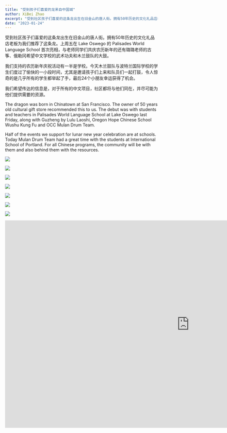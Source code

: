 ```yaml
---
title: "受到孩子们喜爱的龙来自中国城"
author: XiBei Zhao
excerpt: "受到社区孩子们喜爱的这条龙出生在旧金山的唐人街。拥有50年历史的文化礼品店老板为我们推荐了这条龙。上周五在 Lake Oswego 的 Palisades World Language School 首次亮相，与老师同学们共庆农历新年的还有璐璐老师的古筝、俄勒冈希望中文学校的武术功夫和木兰鼓队的大鼓。我们支持的农历新年庆祝活动有一半是学校。今天木兰鼓队与波特兰国际学校的学生们度过了愉快的一小段时间，尤其是邀请孩子们上来和队员们一起打鼓，令人惊奇的是几乎所有的学生都举起了手，最后36个小朋友幸运获得了机会。"
date: "2023-01-24"
---
```


受到社区孩子们喜爱的这条龙出生在旧金山的唐人街。拥有50年历史的文化礼品店老板为我们推荐了这条龙。上周五在 Lake Oswego 的 Palisades World Language School 首次亮相，与老师同学们共庆农历新年的还有璐璐老师的古筝、俄勒冈希望中文学校的武术功夫和木兰鼓队的大鼓。

我们支持的农历新年庆祝活动有一半是学校。今天木兰鼓队与波特兰国际学校的学生们度过了愉快的一小段时间，尤其是邀请孩子们上来和队员们一起打鼓，令人惊奇的是几乎所有的学生都举起了手，最后24个小朋友幸运获得了机会。

我们希望传达的信息是，对于所有的中文项目，社区都将与他们同在，并尽可能为他们提供需要的资源。

The dragon was born in Chinatown at San Francisco. The owner of 50 years old cultural gift store recommended this to us. The debut was with students and teachers in Palisades World Language School at Lake Oswego last Friday, along with Guzheng by Lulu Laoshi, Oregon Hope Chinese School Wushu Kung Fu and OCC Mulan Drum Team.

Half of the events we support for lunar new year celebration are at schools. Today Mulan Drum Team had a great time with the students at International School of Portland. For all Chinese programs, the community will be with them and also behind them with the resources.

![](https://res.cloudinary.com/dhngj18do/image/upload/f_auto,q_auto/v1/images/326872184_3341450962737630_3404816325595428826_n)

![](https://res.cloudinary.com/dhngj18do/image/upload/f_auto,q_auto/v1/images/326417658_854653669092716_539867473667975636_n)

![](https://res.cloudinary.com/dhngj18do/image/upload/f_auto,q_auto/v1/images/326114278_913214803185877_2791838047198261426_n)

![](https://res.cloudinary.com/dhngj18do/image/upload/f_auto,q_auto/v1/images/327049648_1768013133599424_983281581903561928_n)

![](https://res.cloudinary.com/dhngj18do/image/upload/f_auto,q_auto/v1/images/326330715_708470550729455_6607825545613884420_n)

![](https://res.cloudinary.com/dhngj18do/image/upload/f_auto,q_auto/v1/images/325932671_504747941800947_4915525851583184872_n)

![](https://res.cloudinary.com/dhngj18do/image/upload/f_auto,q_auto/v1/images/divider)

<iframe width="1214" height="683" src="https://www.youtube.com/embed/7YG6jgE5A7A" title="Playing Drums with Students at International School of Portland" frameborder="0" allow="accelerometer; autoplay; clipboard-write; encrypted-media; gyroscope; picture-in-picture; web-share" allowfullscreen></iframe>
